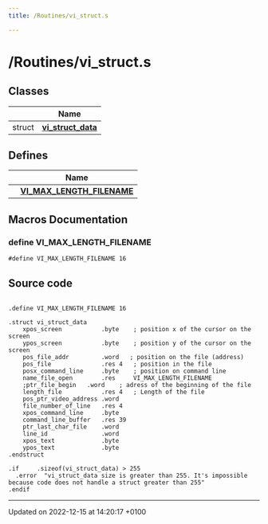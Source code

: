 ```yaml
---
title: /Routines/vi_struct.s

---
```


# /Routines/vi_struct.s



## Classes

|                | Name           |
| -------------- | -------------- |
| struct | **[vi_struct_data](Structs/structvi__struct__data.md)**  |

## Defines

|                | Name           |
| -------------- | -------------- |
|  | **[VI_MAX_LENGTH_FILENAME](Files/vi__struct_8s.md#define-vi-max-length-filename)**  |




## Macros Documentation

### define VI_MAX_LENGTH_FILENAME

```ca65
#define VI_MAX_LENGTH_FILENAME 16
```


## Source code

```ca65

.define VI_MAX_LENGTH_FILENAME 16

.struct vi_struct_data
    xpos_screen           .byte    ; position x of the cursor on the screen
    ypos_screen           .byte    ; position y of the cursor on the screen
    pos_file_addr         .word   ; position on the file (address)
    pos_file              .res 4   ; position in the file
    posx_command_line     .byte    ; position on command line
    name_file_open        .res     VI_MAX_LENGTH_FILENAME
    ;ptr_file_begin   .word    ; adress of the beginning of the file
    length_file           .res 4   ; Length of the file
    pos_ptr_video_address .word
    file_number_of_line   .res 4
    xpos_command_line     .byte
    command_line_buffer   .res 39
    ptr_last_char_file    .word
    line_id               .word
    xpos_text             .byte
    ypos_text             .byte
.endstruct

.if     .sizeof(vi_struct_data) > 255
  .error  "vi_struct_data size is greater than 255. It's impossible because code does not handle a struct greater than 255"
.endif
```


-------------------------------

Updated on 2022-12-15 at 14:20:17 +0100
